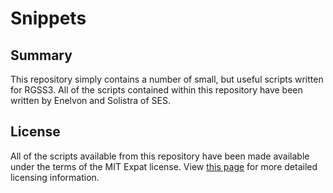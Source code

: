 # Snippets

## Summary
This repository simply contains a number of small, but useful scripts written for RGSS3. All of the scripts contained within this repository have been written by Enelvon and Solistra of SES.

## License
All of the scripts available from this repository have been made available under the terms of the MIT Expat license. View [this page](http://sesvxace.wordpress.com/license/) for more detailed licensing information.
